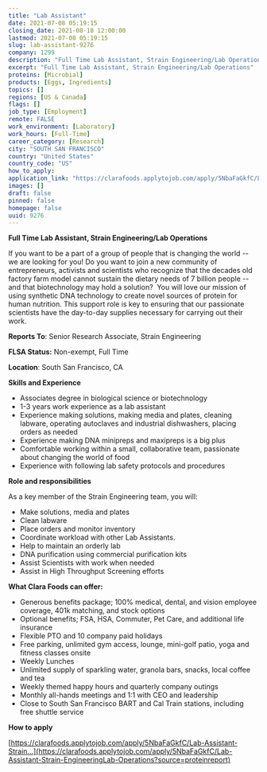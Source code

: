```yaml
---
title: "Lab Assistant"
date: 2021-07-08 05:19:15
closing_date: 2021-08-18 12:00:00
lastmod: 2021-07-08 05:19:15
slug: lab-assistant-9276
company: 1299
description: "Full Time Lab Assistant, Strain Engineering/Lab Operations"
excerpt: "Full Time Lab Assistant, Strain Engineering/Lab Operations"
proteins: [Microbial]
products: [Eggs, Ingredients]
topics: []
regions: [US & Canada]
flags: []
job_type: [Employment]
remote: FALSE
work_environment: [Laboratory]
work_hours: [Full-Time]
career_category: [Research]
city: "SOUTH SAN FRANCISCO"
country: "United States"
country_code: "US"
how_to_apply: 
application_link: "https://clarafoods.applytojob.com/apply/5NbaFaGkfC/Lab-Assistant-Strain-EngineeringLab-Operations?source=proteinreport"
images: []
draft: false
pinned: false
homepage: false
uuid: 9276
---
```

**Full Time Lab Assistant, Strain Engineering/Lab Operations**

If you want to be a part of a group of people that is changing the world
\-- we are looking for you! Do you want to join a new community of
entrepreneurs, activists and scientists who recognize that the decades
old factory farm model cannot sustain the dietary needs of 7 billion
people -- and that biotechnology may hold a solution?  You will love our
mission of using synthetic DNA technology to create novel sources of
protein for human nutrition. This support role is key to ensuring that
our passionate scientists have the day-to-day supplies necessary for
carrying out their work.

**Reports To**: Senior Research Associate, Strain Engineering

**FLSA Status:** Non-exempt, Full Time

**Location**: South San Francisco, CA

**Skills and Experience**

-   Associates degree in biological science or biotechnology
-   1-3 years work experience as a lab assistant
-   Experience making solutions, making media and plates, cleaning
    labware, operating autoclaves and industrial dishwashers, placing
    orders as needed
-   Experience making DNA minipreps and maxipreps is a big plus
-   Comfortable working within a small, collaborative team, passionate
    about changing the world of food
-   Experience with following lab safety protocols and procedures

**Role and responsibilities**

As a key member of the Strain Engineering team, you will:

-   Make solutions, media and plates
-   Clean labware 
-   Place orders and monitor inventory
-   Coordinate workload with other Lab Assistants.
-   Help to maintain an orderly lab
-   DNA purification using commercial purification kits
-   Assist Scientists with work when needed
-   Assist in High Throughput Screening efforts

**What Clara Foods can offer:**

-   Generous benefits package; 100% medical, dental, and vision employee
    coverage, 401k matching, and stock options
-   Optional benefits; FSA, HSA, Commuter, Pet Care, and additional life
    insurance
-   Flexible PTO and 10 company paid holidays
-   Free parking, unlimited gym access, lounge, mini-golf patio, yoga
    and fitness classes onsite
-   Weekly Lunches
-   Unlimited supply of sparkling water, granola bars, snacks, local
    coffee and tea
-   Weekly themed happy hours and quarterly company outings
-   Monthly all-hands meetings and 1:1 with CEO and leadership
-   Close to South San Francisco BART and Cal Train stations, including
    free shuttle service


**How to apply**


[https://clarafoods.applytojob.com/apply/5NbaFaGkfC/Lab-Assistant-Strain...](https://clarafoods.applytojob.com/apply/5NbaFaGkfC/Lab-Assistant-Strain-EngineeringLab-Operations?source=proteinreport)
